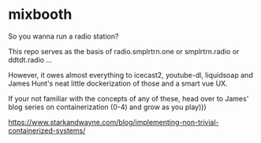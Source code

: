 # mixbooth
So you wanna run a radio station?   

This repo serves as the basis of radio.smplrtrn.one or smplrtrn.radio or ddtdt.radio ...

However, it owes almost everything to icecast2, youtube-dl, liquidsoap and James Hunt's neat little dockerization of those and a smart vue UX.

If your not familiar with the concepts of any of these, head over to James' blog series on containerization (0-4) and grow as you play)))

https://www.starkandwayne.com/blog/implementing-non-trivial-containerized-systems/

